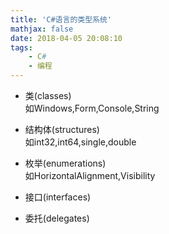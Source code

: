 ```yaml
---
title: 'C#语言的类型系统'
mathjax: false
date: 2018-04-05 20:08:10
tags:
    - C#
    - 编程 
---
```


- 类(classes)  
如Windows,Form,Console,String  

- 结构体(structures)  
如int32,int64,single,double  

- 枚举(enumerations)  
如HorizontalAlignment,Visibility  

- 接口(interfaces)  

- 委托(delegates)  

  
